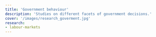 ```yaml
---
title: 'Government behaviour'
description: 'Studies on different facets of government decisions.'
cover: '/images/research_goverment.jpg'
research:
- labour-markets
---
```

